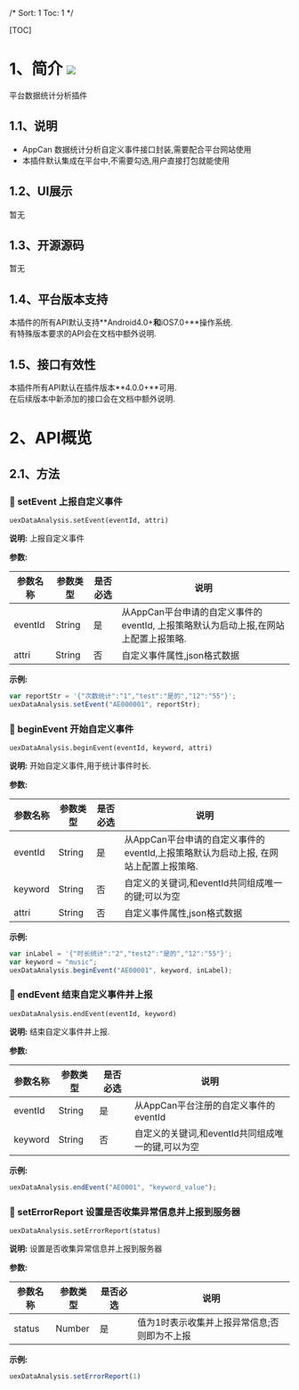 /*
Sort: 1
Toc: 1
*/

[TOC]
# 1、简介 [![](http://appcan-download.oss-cn-beijing.aliyuncs.com/%E5%85%AC%E6%B5%8B%2Fgf.png)]()<ignore>
平台数据统计分析插件
## 1.1、说明<ignore>

* AppCan 数据统计分析自定义事件接口封装,需要配合平台网站使用
* 本插件默认集成在平台中,不需要勾选,用户直接打包就能使用

## 1.2、UI展示<ignore>
暂无
## 1.3、开源源码<ignore>
暂无

## 1.4、平台版本支持<ignore>
本插件的所有API默认支持**Android4.0+**和**iOS7.0+**操作系统.  
有特殊版本要求的API会在文档中额外说明.

## 1.5、接口有效性<ignore>
本插件所有API默认在插件版本**4.0.0+**可用.  
在后续版本中新添加的接口会在文档中额外说明.

# 2、API概览<ignore>

## 2.1、方法<ignore>
### 🍭 setEvent 上报自定义事件

`uexDataAnalysis.setEvent(eventId, attri)`

**说明:**
上报自定义事件

**参数:**

| 参数名称    | 参数类型   | 是否必选 | 说明                                       |
| ------- | ------ | ---- | ---------------------------------------- |
| eventId | String | 是    | 从AppCan平台申请的自定义事件的eventId, 上报策略默认为启动上报,在网站上配置上报策略. |
| attri   | String | 否    | 自定义事件属性,json格式数据                         |

**示例:**

```javascript
var reportStr = '{"次数统计":"1","test":"是的","12":"55"}';
uexDataAnalysis.setEvent("AE000001", reportStr);
```

### 🍭 beginEvent 开始自定义事件

`uexDataAnalysis.beginEvent(eventId, keyword, attri)`

**说明:**
开始自定义事件,用于统计事件时长.

**参数:**

| 参数名称    | 参数类型   | 是否必选 | 说明                                       |
| ------- | ------ | ---- | ---------------------------------------- |
| eventId | String | 是    | 从AppCan平台申请的自定义事件的eventId,上报策略默认为启动上报, 在网站上配置上报策略. |
| keyword | String | 否    | 自定义的关键词,和eventId共同组成唯一的键;可以为空            |
| attri   | String | 否    | 自定义事件属性,json格式数据                         |

**示例:**  

```javascript
var inLabel = '{"时长统计":"2","test2":"是的","12":"55"}';
var keyword = "music";
uexDataAnalysis.beginEvent("AE00001", keyword, inLabel);
```

### 🍭 endEvent 结束自定义事件并上报

`uexDataAnalysis.endEvent(eventId, keyword)`

**说明:**
结束自定义事件并上报.

**参数:**

| 参数名称    | 参数类型   | 是否必选 | 说明                            |
| ------- | ------ | ---- | ----------------------------- |
| eventId | String | 是    | 从AppCan平台注册的自定义事件的eventId     |
| keyword | String | 否    | 自定义的关键词,和eventId共同组成唯一的键,可以为空 |

**示例:**

```javascript
uexDataAnalysis.endEvent("AE0001", "keyword_value");
```

### 🍭 setErrorReport 设置是否收集异常信息并上报到服务器

`uexDataAnalysis.setErrorReport(status)`

**说明:**
设置是否收集异常信息并上报到服务器

**参数:**

| 参数名称   | 参数类型   | 是否必选 | 说明                      |
| ------ | ------ | ---- | ----------------------- |
| status | Number | 是    | 值为1时表示收集并上报异常信息;否则即为不上报 |

**示例:**

```javascript
uexDataAnalysis.setErrorReport(1)
```

